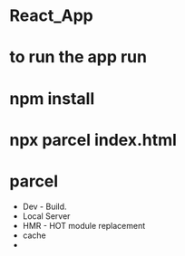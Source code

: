 # React_App

# to run the app run
# npm install
# npx parcel index.html

# parcel

- Dev - Build.
- Local Server
- HMR - HOT module replacement
- cache
- 
